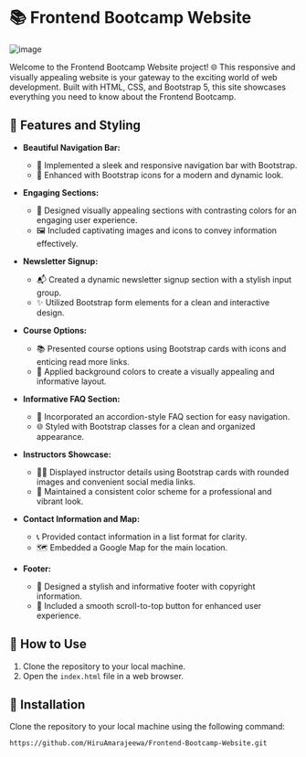 # 📚 Frontend Bootcamp Website

![image](https://github.com/HiruAmarajeewa/Frontend-Bootcamp-Website/assets/142741031/e75e242d-56d1-4e87-a9a4-7a1a0489ce90)

Welcome to the Frontend Bootcamp Website project! 🌐 This responsive and visually appealing website is your gateway to the exciting world of web development. Built with HTML, CSS, and Bootstrap 5, this site showcases everything you need to know about the Frontend Bootcamp.

## 🎨 Features and Styling

- **Beautiful Navigation Bar:**
  - 🚀 Implemented a sleek and responsive navigation bar with Bootstrap.
  - 🌈 Enhanced with Bootstrap icons for a modern and dynamic look.

- **Engaging Sections:**
  - 🎉 Designed visually appealing sections with contrasting colors for an engaging user experience.
  - 🖼️ Included captivating images and icons to convey information effectively.

- **Newsletter Signup:**
  - 📬 Created a dynamic newsletter signup section with a stylish input group.
  - ✨ Utilized Bootstrap form elements for a clean and interactive design.

- **Course Options:**
  - 📚 Presented course options using Bootstrap cards with icons and enticing read more links.
  - 🎨 Applied background colors to create a visually appealing and informative layout.

- **Informative FAQ Section:**
  - 🤔 Incorporated an accordion-style FAQ section for easy navigation.
  - 🌐 Styled with Bootstrap classes for a clean and organized appearance.

- **Instructors Showcase:**
  - 👩‍🏫 Displayed instructor details using Bootstrap cards with rounded images and convenient social media links.
  - 🎨 Maintained a consistent color scheme for a professional and vibrant look.

- **Contact Information and Map:**
  - 📞 Provided contact information in a list format for clarity.
  - 🗺️ Embedded a Google Map for the main location.

- **Footer:**
  - 🌟 Designed a stylish and informative footer with copyright information.
  - 🚀 Included a smooth scroll-to-top button for enhanced user experience.

## 🚀 How to Use

1. Clone the repository to your local machine.
2. Open the `index.html` file in a web browser.

## 🚀 Installation

Clone the repository to your local machine using the following command:

```bash
https://github.com/HiruAmarajeewa/Frontend-Bootcamp-Website.git
```
